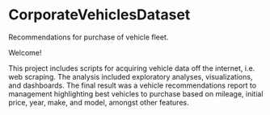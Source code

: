# CorporateVehiclesDataset
Recommendations for purchase of vehicle fleet.

Welcome!

This project includes scripts for acquiring vehicle data off the internet, i.e. web scraping. The analysis included exploratory analyses, visualizations, and dashboards. The final result was a vehicle recommendations report to management highlighting best vehicles to purchase based on mileage, initial price, year, make, and model, amongst other features.  

